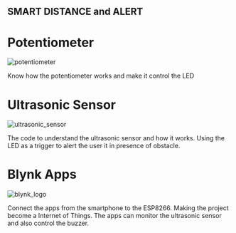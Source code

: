 ## SMART DISTANCE and ALERT

# Potentiometer
![potentiometer](https://user-images.githubusercontent.com/44058064/49787434-a9f71f00-fd61-11e8-9163-49be91692240.png)

Know how the potentiometer works and make it control the LED

# Ultrasonic Sensor
![ultrasonic_sensor](https://user-images.githubusercontent.com/44058064/49787285-3fde7a00-fd61-11e8-83d9-9f3c218abecf.png)

The code to understand the ultrasonic sensor and how it works.
Using the LED as a trigger to alert the user it in presence of obstacle.

# Blynk Apps
![blynk_logo](https://user-images.githubusercontent.com/44058064/49787508-dad75400-fd61-11e8-9a07-e87515e74b6c.png)

Connect the apps from the smartphone to the ESP8266.
Making the project become a Internet of Things.
The apps can monitor the ultrasonic sensor and also control the buzzer.
